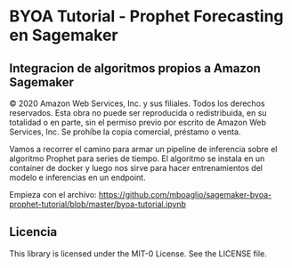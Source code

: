 
# BYOA Tutorial - Prophet Forecasting en Sagemaker
## Integracion de algoritmos propios a Amazon Sagemaker

© 2020 Amazon Web Services, Inc. y sus filiales. Todos los derechos reservados. Esta obra no puede ser reproducida o redistribuida, en su totalidad o en parte, sin el permiso previo por escrito de Amazon Web Services, Inc. Se prohíbe la copia comercial, préstamo o venta.

Vamos a recorrer el camino para armar un pipeline de inferencia sobre el algoritmo Prophet para series de tiempo. 
El algoritmo se instala en un container de docker y luego nos sirve para hacer entrenamientos del modelo e inferencias en un endpoint.

Empieza con el archivo:
https://github.com/mboaglio/sagemaker-byoa-prophet-tutorial/blob/master/byoa-tutorial.ipynb



## Licencia
This library is licensed under the MIT-0 License. See the LICENSE file.
